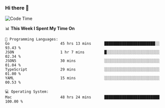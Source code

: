### Hi there 👋

<!--
**CrazyCollin/crazycollin** is a ✨ _special_ ✨ repository because its `README.md` (this file) appears on your GitHub profile.

Here are some ideas to get you started:

- 🔭 I’m currently working on ...
- 🌱 I’m currently learning ...
- 👯 I’m looking to collaborate on ...
- 🤔 I’m looking for help with ...
- 💬 Ask me about ...
- 📫 How to reach me: ...
- 😄 Pronouns: ...
- ⚡ Fun fact: ...
-->

<!--START_SECTION:waka-->
![Code Time](http://img.shields.io/badge/Code%20Time-4%2C531%20hrs%2022%20mins-blue)

📊 **This Week I Spent My Time On** 

```text
💬 Programming Languages: 
Go                       45 hrs 13 mins      ███████████████████████░░   93.43 % 
JSON                     1 hr 7 mins         █░░░░░░░░░░░░░░░░░░░░░░░░   02.34 % 
JSON5                    30 mins             ░░░░░░░░░░░░░░░░░░░░░░░░░   01.04 % 
TypeScript               29 mins             ░░░░░░░░░░░░░░░░░░░░░░░░░   01.00 % 
YAML                     15 mins             ░░░░░░░░░░░░░░░░░░░░░░░░░   00.53 % 

💻 Operating System: 
Mac                      48 hrs 24 mins      █████████████████████████   100.00 % 
```


<!--END_SECTION:waka-->
